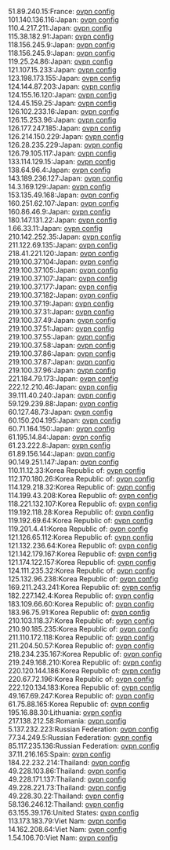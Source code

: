 51.89.240.15:France: [ovpn config](vpn/51_89_240_15.ovpn)  
101.140.136.116:Japan: [ovpn config](vpn/101_140_136_116.ovpn)  
110.4.217.211:Japan: [ovpn config](vpn/110_4_217_211.ovpn)  
115.38.182.91:Japan: [ovpn config](vpn/115_38_182_91.ovpn)  
118.156.245.9:Japan: [ovpn config](vpn/118_156_245_9.ovpn)  
118.156.245.9:Japan: [ovpn config](vpn/118_156_245_9.ovpn)  
119.25.24.86:Japan: [ovpn config](vpn/119_25_24_86.ovpn)  
121.107.15.233:Japan: [ovpn config](vpn/121_107_15_233.ovpn)  
123.198.173.155:Japan: [ovpn config](vpn/123_198_173_155.ovpn)  
124.144.87.203:Japan: [ovpn config](vpn/124_144_87_203.ovpn)  
124.155.16.120:Japan: [ovpn config](vpn/124_155_16_120.ovpn)  
124.45.159.25:Japan: [ovpn config](vpn/124_45_159_25.ovpn)  
126.102.233.16:Japan: [ovpn config](vpn/126_102_233_16.ovpn)  
126.15.253.96:Japan: [ovpn config](vpn/126_15_253_96.ovpn)  
126.177.247.185:Japan: [ovpn config](vpn/126_177_247_185.ovpn)  
126.214.150.229:Japan: [ovpn config](vpn/126_214_150_229.ovpn)  
126.28.235.229:Japan: [ovpn config](vpn/126_28_235_229.ovpn)  
126.79.105.117:Japan: [ovpn config](vpn/126_79_105_117.ovpn)  
133.114.129.15:Japan: [ovpn config](vpn/133_114_129_15.ovpn)  
138.64.96.4:Japan: [ovpn config](vpn/138_64_96_4.ovpn)  
143.189.236.127:Japan: [ovpn config](vpn/143_189_236_127.ovpn)  
14.3.169.129:Japan: [ovpn config](vpn/14_3_169_129.ovpn)  
153.135.49.168:Japan: [ovpn config](vpn/153_135_49_168.ovpn)  
160.251.62.107:Japan: [ovpn config](vpn/160_251_62_107.ovpn)  
160.86.46.9:Japan: [ovpn config](vpn/160_86_46_9.ovpn)  
180.147.131.22:Japan: [ovpn config](vpn/180_147_131_22.ovpn)  
1.66.33.11:Japan: [ovpn config](vpn/1_66_33_11.ovpn)  
210.142.252.35:Japan: [ovpn config](vpn/210_142_252_35.ovpn)  
211.122.69.135:Japan: [ovpn config](vpn/211_122_69_135.ovpn)  
218.41.221.120:Japan: [ovpn config](vpn/218_41_221_120.ovpn)  
219.100.37.104:Japan: [ovpn config](vpn/219_100_37_104.ovpn)  
219.100.37.105:Japan: [ovpn config](vpn/219_100_37_105.ovpn)  
219.100.37.107:Japan: [ovpn config](vpn/219_100_37_107.ovpn)  
219.100.37.177:Japan: [ovpn config](vpn/219_100_37_177.ovpn)  
219.100.37.182:Japan: [ovpn config](vpn/219_100_37_182.ovpn)  
219.100.37.19:Japan: [ovpn config](vpn/219_100_37_19.ovpn)  
219.100.37.31:Japan: [ovpn config](vpn/219_100_37_31.ovpn)  
219.100.37.49:Japan: [ovpn config](vpn/219_100_37_49.ovpn)  
219.100.37.51:Japan: [ovpn config](vpn/219_100_37_51.ovpn)  
219.100.37.55:Japan: [ovpn config](vpn/219_100_37_55.ovpn)  
219.100.37.58:Japan: [ovpn config](vpn/219_100_37_58.ovpn)  
219.100.37.86:Japan: [ovpn config](vpn/219_100_37_86.ovpn)  
219.100.37.87:Japan: [ovpn config](vpn/219_100_37_87.ovpn)  
219.100.37.96:Japan: [ovpn config](vpn/219_100_37_96.ovpn)  
221.184.79.173:Japan: [ovpn config](vpn/221_184_79_173.ovpn)  
222.12.210.46:Japan: [ovpn config](vpn/222_12_210_46.ovpn)  
39.111.40.240:Japan: [ovpn config](vpn/39_111_40_240.ovpn)  
59.129.239.88:Japan: [ovpn config](vpn/59_129_239_88.ovpn)  
60.127.48.73:Japan: [ovpn config](vpn/60_127_48_73.ovpn)  
60.150.204.195:Japan: [ovpn config](vpn/60_150_204_195.ovpn)  
60.71.164.150:Japan: [ovpn config](vpn/60_71_164_150.ovpn)  
61.195.14.84:Japan: [ovpn config](vpn/61_195_14_84.ovpn)  
61.23.222.8:Japan: [ovpn config](vpn/61_23_222_8.ovpn)  
61.89.156.144:Japan: [ovpn config](vpn/61_89_156_144.ovpn)  
90.149.251.147:Japan: [ovpn config](vpn/90_149_251_147.ovpn)  
110.11.12.33:Korea Republic of: [ovpn config](vpn/110_11_12_33.ovpn)  
112.170.180.26:Korea Republic of: [ovpn config](vpn/112_170_180_26.ovpn)  
114.129.218.32:Korea Republic of: [ovpn config](vpn/114_129_218_32.ovpn)  
114.199.43.208:Korea Republic of: [ovpn config](vpn/114_199_43_208.ovpn)  
118.221.132.107:Korea Republic of: [ovpn config](vpn/118_221_132_107.ovpn)  
119.192.118.28:Korea Republic of: [ovpn config](vpn/119_192_118_28.ovpn)  
119.192.69.64:Korea Republic of: [ovpn config](vpn/119_192_69_64.ovpn)  
119.201.4.41:Korea Republic of: [ovpn config](vpn/119_201_4_41.ovpn)  
121.126.65.112:Korea Republic of: [ovpn config](vpn/121_126_65_112.ovpn)  
121.132.236.64:Korea Republic of: [ovpn config](vpn/121_132_236_64.ovpn)  
121.142.179.167:Korea Republic of: [ovpn config](vpn/121_142_179_167.ovpn)  
121.174.122.157:Korea Republic of: [ovpn config](vpn/121_174_122_157.ovpn)  
124.111.235.32:Korea Republic of: [ovpn config](vpn/124_111_235_32.ovpn)  
125.132.96.238:Korea Republic of: [ovpn config](vpn/125_132_96_238.ovpn)  
169.211.243.241:Korea Republic of: [ovpn config](vpn/169_211_243_241.ovpn)  
182.227.142.4:Korea Republic of: [ovpn config](vpn/182_227_142_4.ovpn)  
183.109.66.60:Korea Republic of: [ovpn config](vpn/183_109_66_60.ovpn)  
183.96.75.91:Korea Republic of: [ovpn config](vpn/183_96_75_91.ovpn)  
210.103.118.37:Korea Republic of: [ovpn config](vpn/210_103_118_37.ovpn)  
210.90.185.235:Korea Republic of: [ovpn config](vpn/210_90_185_235.ovpn)  
211.110.172.118:Korea Republic of: [ovpn config](vpn/211_110_172_118.ovpn)  
211.204.50.57:Korea Republic of: [ovpn config](vpn/211_204_50_57.ovpn)  
218.234.235.167:Korea Republic of: [ovpn config](vpn/218_234_235_167.ovpn)  
219.249.168.210:Korea Republic of: [ovpn config](vpn/219_249_168_210.ovpn)  
220.120.144.186:Korea Republic of: [ovpn config](vpn/220_120_144_186.ovpn)  
220.67.72.196:Korea Republic of: [ovpn config](vpn/220_67_72_196.ovpn)  
222.120.134.183:Korea Republic of: [ovpn config](vpn/222_120_134_183.ovpn)  
49.167.69.247:Korea Republic of: [ovpn config](vpn/49_167_69_247.ovpn)  
61.75.88.165:Korea Republic of: [ovpn config](vpn/61_75_88_165.ovpn)  
195.16.88.30:Lithuania: [ovpn config](vpn/195_16_88_30.ovpn)  
217.138.212.58:Romania: [ovpn config](vpn/217_138_212_58.ovpn)  
5.137.232.223:Russian Federation: [ovpn config](vpn/5_137_232_223.ovpn)  
77.34.249.5:Russian Federation: [ovpn config](vpn/77_34_249_5.ovpn)  
85.117.235.136:Russian Federation: [ovpn config](vpn/85_117_235_136.ovpn)  
37.11.216.165:Spain: [ovpn config](vpn/37_11_216_165.ovpn)  
184.22.232.214:Thailand: [ovpn config](vpn/184_22_232_214.ovpn)  
49.228.103.86:Thailand: [ovpn config](vpn/49_228_103_86.ovpn)  
49.228.171.137:Thailand: [ovpn config](vpn/49_228_171_137.ovpn)  
49.228.221.73:Thailand: [ovpn config](vpn/49_228_221_73.ovpn)  
49.228.30.22:Thailand: [ovpn config](vpn/49_228_30_22.ovpn)  
58.136.246.12:Thailand: [ovpn config](vpn/58_136_246_12.ovpn)  
63.155.39.176:United States: [ovpn config](vpn/63_155_39_176.ovpn)  
113.173.183.79:Viet Nam: [ovpn config](vpn/113_173_183_79.ovpn)  
14.162.208.64:Viet Nam: [ovpn config](vpn/14_162_208_64.ovpn)  
1.54.106.70:Viet Nam: [ovpn config](vpn/1_54_106_70.ovpn)  
